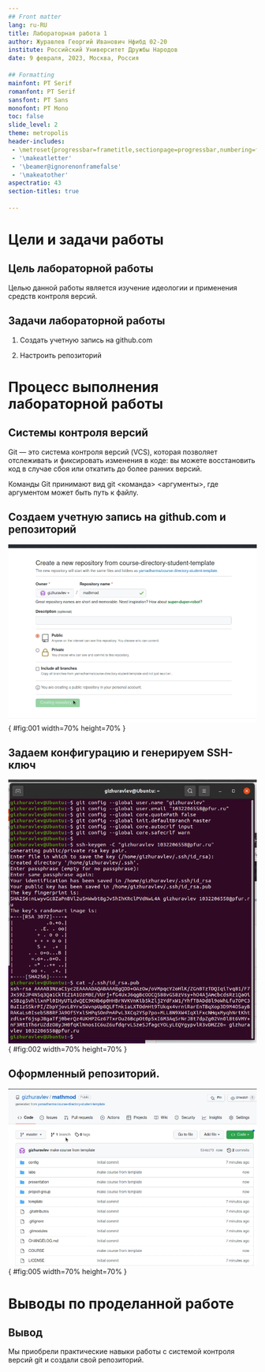 ```yaml
---
## Front matter
lang: ru-RU
title: Лабораторная работа 1
author: Журавлев Георгий Иванович Нфибд 02-20
institute: Российский Университет Дружбы Народов
date: 9 февраля, 2023, Москва, Россия

## Formatting
mainfont: PT Serif
romanfont: PT Serif
sansfont: PT Sans
monofont: PT Mono
toc: false
slide_level: 2
theme: metropolis
header-includes: 
 - \metroset{progressbar=frametitle,sectionpage=progressbar,numbering=fraction}
 - '\makeatletter'
 - '\beamer@ignorenonframefalse'
 - '\makeatother'
aspectratio: 43
section-titles: true

---
```


# Цели и задачи работы

## Цель лабораторной работы

Целью данной работы является изучение идеологии и применения средств контроля версий.

## Задачи лабораторной работы

1. Создать учетную запись на github.com

2. Настроить репозиторий

# Процесс выполнения лабораторной работы

## Системы контроля версий

Git — это система контроля версий (VCS), которая позволяет отслеживать и фиксировать изменения в коде: 
вы можете восстановить код в случае сбоя или откатить до более ранних версий.

Команды Git принимают вид git <команда> <аргументы>, где аргументом может быть путь к файлу. 

## Создаем учетную запись на github.com и репозиторий

![Создание репозитория](image/01.png){ #fig:001 width=70% height=70% }

## Задаем конфигурацию и генерируем SSH-ключ

![SSH-ключ](image/02.png){ #fig:002 width=70% height=70% }

## Оформленный репозиторий.

![репозиторий](image/06.png){ #fig:005 width=70% height=70% }

# Выводы по проделанной работе

## Вывод

Мы приобрели практические навыки работы с системой контроля версий git и создали свой репозиторий.